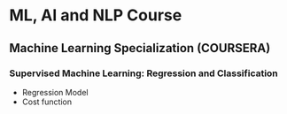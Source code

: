 # ML, AI and NLP Course

## Machine Learning Specialization (COURSERA)

### Supervised Machine Learning: Regression and Classification

- Regression Model
- Cost function
